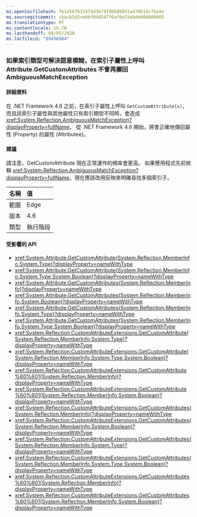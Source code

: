 ```yaml
---
ms.openlocfilehash: f61e5670334f4d3674fd0b008d1a476b14c7ba4e
ms.sourcegitcommit: cbacb5d2cebbf044547f6af6e74a9de866800985
ms.translationtype: MT
ms.contentlocale: zh-TW
ms.lasthandoff: 09/05/2020
ms.locfileid: "89496984"
---
```

### <a name="calling-attributegetcustomattributes-on-an-indexer-property-no-longer-throws-ambiguousmatchexception-if-the-ambiguity-can-be-resolved-by-indexs-type"></a>如果索引類型可解決語意模糊，在索引子屬性上呼叫 Attribute.GetCustomAttributes 不會再擲回 AmbiguousMatchException

#### <a name="details"></a>詳細資料

在 .NET Framework 4.6 之前，在索引子屬性上呼叫 <code>GetCustomAttribute(s)</code>，而且該索引子屬性與其他屬性只有索引類型不同時，會造成 <xref:System.Reflection.AmbiguousMatchException?displayProperty=fullName>。 從 .NET Framework 4.6 開始，將會正確地傳回屬性 (Property) 的屬性 (Attributee)。

#### <a name="suggestion"></a>建議

請注意，GetCustomAttribute 現在正常運作的頻率會更高。 如果應用程式先前依賴 <xref:System.Reflection.AmbiguousMatchException?displayProperty=fullName>，現在應該改用反映來明確尋找多個索引子。

| 名稱    | 值       |
|:--------|:------------|
| 範圍   |Edge|
|版本|4.6|
|類型|執行階段|

#### <a name="affected-apis"></a>受影響的 API

- <xref:System.Attribute.GetCustomAttribute(System.Reflection.MemberInfo,System.Type)?displayProperty=nameWithType>
- <xref:System.Attribute.GetCustomAttribute(System.Reflection.MemberInfo,System.Type,System.Boolean)?displayProperty=nameWithType>
- <xref:System.Attribute.GetCustomAttributes(System.Reflection.MemberInfo)?displayProperty=nameWithType>
- <xref:System.Attribute.GetCustomAttributes(System.Reflection.MemberInfo,System.Boolean)?displayProperty=nameWithType>
- <xref:System.Attribute.GetCustomAttributes(System.Reflection.MemberInfo,System.Type)?displayProperty=nameWithType>
- <xref:System.Attribute.GetCustomAttributes(System.Reflection.MemberInfo,System.Type,System.Boolean)?displayProperty=nameWithType>
- <xref:System.Reflection.CustomAttributeExtensions.GetCustomAttribute(System.Reflection.MemberInfo,System.Type)?displayProperty=nameWithType>
- <xref:System.Reflection.CustomAttributeExtensions.GetCustomAttribute(System.Reflection.MemberInfo,System.Type,System.Boolean)?displayProperty=nameWithType>
- <xref:System.Reflection.CustomAttributeExtensions.GetCustomAttribute%60%601(System.Reflection.MemberInfo)?displayProperty=nameWithType>
- <xref:System.Reflection.CustomAttributeExtensions.GetCustomAttribute%60%601(System.Reflection.MemberInfo,System.Boolean)?displayProperty=nameWithType>
- <xref:System.Reflection.CustomAttributeExtensions.GetCustomAttributes(System.Reflection.MemberInfo)?displayProperty=nameWithType>
- <xref:System.Reflection.CustomAttributeExtensions.GetCustomAttributes(System.Reflection.MemberInfo,System.Boolean)?displayProperty=nameWithType>
- <xref:System.Reflection.CustomAttributeExtensions.GetCustomAttributes(System.Reflection.MemberInfo,System.Type)?displayProperty=nameWithType>
- <xref:System.Reflection.CustomAttributeExtensions.GetCustomAttributes(System.Reflection.MemberInfo,System.Type,System.Boolean)?displayProperty=nameWithType>
- <xref:System.Reflection.CustomAttributeExtensions.GetCustomAttributes%60%601(System.Reflection.MemberInfo)?displayProperty=nameWithType>
- <xref:System.Reflection.CustomAttributeExtensions.GetCustomAttributes%60%601(System.Reflection.MemberInfo,System.Boolean)?displayProperty=nameWithType>

<!--

#### Affected APIs

- `M:System.Attribute.GetCustomAttribute(System.Reflection.MemberInfo,System.Type)`
- `M:System.Attribute.GetCustomAttribute(System.Reflection.MemberInfo,System.Type,System.Boolean)`
- `M:System.Attribute.GetCustomAttributes(System.Reflection.MemberInfo)`
- `M:System.Attribute.GetCustomAttributes(System.Reflection.MemberInfo,System.Boolean)`
- `M:System.Attribute.GetCustomAttributes(System.Reflection.MemberInfo,System.Type)`
- `M:System.Attribute.GetCustomAttributes(System.Reflection.MemberInfo,System.Type,System.Boolean)`
- `M:System.Reflection.CustomAttributeExtensions.GetCustomAttribute(System.Reflection.MemberInfo,System.Type)`
- `M:System.Reflection.CustomAttributeExtensions.GetCustomAttribute(System.Reflection.MemberInfo,System.Type,System.Boolean)`
- ``M:System.Reflection.CustomAttributeExtensions.GetCustomAttribute``1(System.Reflection.MemberInfo)``
- ``M:System.Reflection.CustomAttributeExtensions.GetCustomAttribute``1(System.Reflection.MemberInfo,System.Boolean)``
- `M:System.Reflection.CustomAttributeExtensions.GetCustomAttributes(System.Reflection.MemberInfo)`
- `M:System.Reflection.CustomAttributeExtensions.GetCustomAttributes(System.Reflection.MemberInfo,System.Boolean)`
- `M:System.Reflection.CustomAttributeExtensions.GetCustomAttributes(System.Reflection.MemberInfo,System.Type)`
- `M:System.Reflection.CustomAttributeExtensions.GetCustomAttributes(System.Reflection.MemberInfo,System.Type,System.Boolean)`
- ``M:System.Reflection.CustomAttributeExtensions.GetCustomAttributes``1(System.Reflection.MemberInfo)``
- ``M:System.Reflection.CustomAttributeExtensions.GetCustomAttributes``1(System.Reflection.MemberInfo,System.Boolean)``

-->
